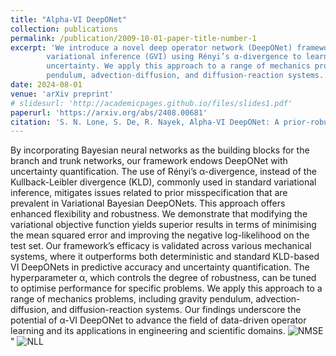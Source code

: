 ```yaml
---
title: "Alpha-VI DeepONet"
collection: publications
permalink: /publication/2009-10-01-paper-title-number-1
excerpt: 'We introduce a novel deep operator network (DeepONet) framework that incorporates generalised
        variational inference (GVI) using Rényi’s α-divergence to learn complex operators while quantifying
        uncertainty. We apply this approach to a range of mechanics problems, including gravity
        pendulum, advection-diffusion, and diffusion-reaction systems.'
date: 2024-08-01
venue: 'arXiv preprint'
# slidesurl: 'http://academicpages.github.io/files/slides1.pdf'
paperurl: 'https://arxiv.org/abs/2408.00681'
citation: 'S. N. Lone, S. De, R. Nayek, Alpha-VI DeepONet: A prior-robust variational Bayesian approach for enhancing DeepONets with uncertainty quantification, arXiv preprint  arXiv:2408.00681 (2024)'
---
```


By incorporating Bayesian neural networks as the building blocks for the branch and
trunk networks, our framework endows DeepONet with uncertainty quantification. The use of
Rényi’s α-divergence, instead of the Kullback-Leibler divergence (KLD), commonly used in standard
variational inference, mitigates issues related to prior misspecification that are prevalent in Variational
Bayesian DeepONets. This approach offers enhanced flexibility and robustness. We demonstrate
that modifying the variational objective function yields superior results in terms of minimising the
mean squared error and improving the negative log-likelihood on the test set. Our framework’s
efficacy is validated across various mechanical systems, where it outperforms both deterministic
and standard KLD-based VI DeepONets in predictive accuracy and uncertainty quantification. The
hyperparameter α, which controls the degree of robustness, can be tuned to optimise performance
for specific problems. We apply this approach to a range of mechanics problems, including gravity
pendulum, advection-diffusion, and diffusion-reaction systems. Our findings underscore the potential
of α-VI DeepONet to advance the field of data-driven operator learning and its applications in
engineering and scientific domains. 
![NMSE]("x9.png)"
![NLL]("images/x10.png")

